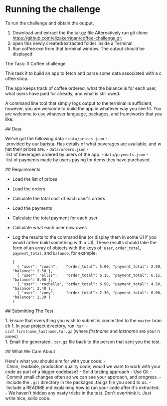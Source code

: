 # Running the challenge
  To run the challenge and obtain the output, 
  1. Download and extract the the tar.gz file
      Alternatively run git clone https://github.com/elizakerrigan/coffee-challenge.git 
  3. open this newly created/extracted folder inside a Terminal
  4. Run coffee.exe from that terminal window. The output should be displayed



The Task: 
# Coffee challenge

This task it to build an app to fetch and parse some data associated with a coffee shop.

The app keeps track of coffee ordered, what the balance is for each user, what users have paid for already, and what is still owed.

A command line tool that simply logs output to the terminal is sufficient, however, you are welcome to build the app in whatever way you see fit.  You are welcome to use whatever language, packages, and frameworks that you like.

## Data

We've got the following data
- `data/prices.json` - provided by our barista. Has details of what beverages are available, and what their prices are.
- `data/orders.json` - list of beverages ordered by users of the app.
- `data/payments.json` - list of payments made by users paying for items they have purchased.

## Requirements

- Load the list of prices

- Load the orders

- Calculate the total cost of each user's orders

- Load the payments

- Calculate the total payment for each user

- Calculate what each user now owes

- Log the results to the command line (or display them in some UI if you would rather build something with a UI).  These results should take the form of an array of objects with the keys of: `user`, `order_total`, `payment_total`, and `balance`, for example:

  ```
  [
    { "user": "coach",    "order_total": 5.00, "payment_total": 2.50, "balance": 2.50 },
    { "user": "ellis",    "order_total": 6.15, "payment_total": 6.15, "balance": 0.00 },
    { "user": "rochelle", "order_total": 6.90, "payment_total": 4.50, "balance": 2.40 },
    { "user": "zoey",     "order_total": 2.30, "payment_total": 0.00, "balance": 2.30 }
  ]
  ```

## Submitting The Test

1. Ensure that everything you wish to submit is committed to the `master` branch
1. In your project directory, run: `tar -czvf firstname_lastname.tar.gz` (where _firstname_ and _lastname_ are your names)
1. Email the generated `.tar.gz` file back to the person that sent you the test.

## What We Care About

Here's what you should aim for with your code:
- Clean, readable, production quality code; would we want to work with your code as part of a bigger codebase?
- Solid testing approach
- Use Git
- Commit small changes often so we can see your approach, and progress.
- Include the `.git` directory in the packaged .tar.gz file you send to us.
- Include a README.md explaining how to run your code after it's extracted.
- We haven't hidden any nasty tricks in the test. Don't overthink it. Just write nice, solid code.
